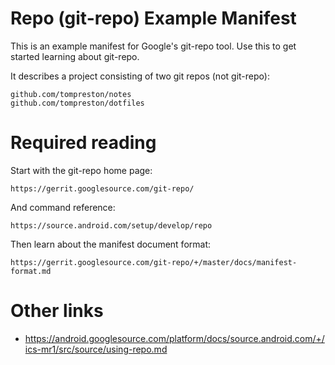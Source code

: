# Repo (git-repo) Example Manifest
This is an example manifest for Google's git-repo tool. Use this to get started
learning about git-repo.

It describes a project consisting of two git repos (not git-repo):

    github.com/tompreston/notes
    github.com/tompreston/dotfiles

# Required reading
Start with the git-repo home page:

    https://gerrit.googlesource.com/git-repo/

And command reference:

    https://source.android.com/setup/develop/repo

Then learn about the manifest document format:

    https://gerrit.googlesource.com/git-repo/+/master/docs/manifest-format.md

# Other links
- https://android.googlesource.com/platform/docs/source.android.com/+/ics-mr1/src/source/using-repo.md
